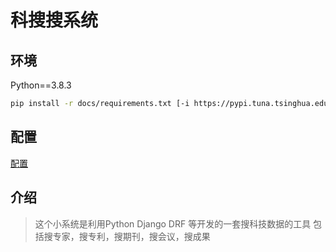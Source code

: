# 科搜搜系统

## 环境

Python==3.8.3

```bash
pip install -r docs/requirements.txt [-i https://pypi.tuna.tsinghua.edu.cn/simple]
```

## 配置

[配置](./docs/settings.md)

## 介绍

> 这个小系统是利用Python Django DRF 等开发的一套搜科技数据的工具
> 包括搜专家，搜专利，搜期刊，搜会议，搜成果
